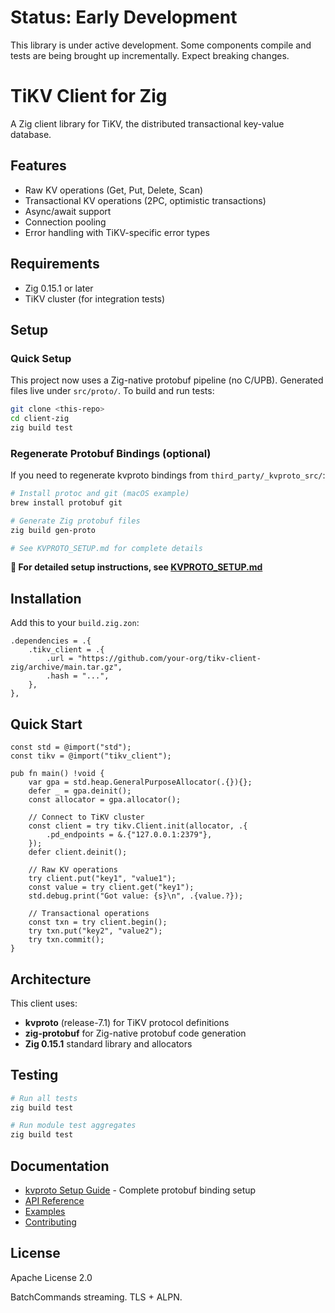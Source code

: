 # Status: Early Development

This library is under active development. Some components compile and tests are being brought up incrementally. Expect breaking changes.

# TiKV Client for Zig

A Zig client library for TiKV, the distributed transactional key-value database.

## Features

- Raw KV operations (Get, Put, Delete, Scan)
- Transactional KV operations (2PC, optimistic transactions)
- Async/await support
- Connection pooling
- Error handling with TiKV-specific error types

## Requirements

- Zig 0.15.1 or later
- TiKV cluster (for integration tests)

## Setup

### Quick Setup
This project now uses a Zig-native protobuf pipeline (no C/UPB). Generated files live under `src/proto/`. To build and run tests:

```bash
git clone <this-repo>
cd client-zig
zig build test
```

### Regenerate Protobuf Bindings (optional)
If you need to regenerate kvproto bindings from `third_party/_kvproto_src/`:

```bash
# Install protoc and git (macOS example)
brew install protobuf git

# Generate Zig protobuf files
zig build gen-proto

# See KVPROTO_SETUP.md for complete details
```

**📖 For detailed setup instructions, see [KVPROTO_SETUP.md](KVPROTO_SETUP.md)**

## Installation

Add this to your `build.zig.zon`:

```zig
.dependencies = .{
    .tikv_client = .{
        .url = "https://github.com/your-org/tikv-client-zig/archive/main.tar.gz",
        .hash = "...",
    },
},
```

## Quick Start

```zig
const std = @import("std");
const tikv = @import("tikv_client");

pub fn main() !void {
    var gpa = std.heap.GeneralPurposeAllocator(.{}){};
    defer _ = gpa.deinit();
    const allocator = gpa.allocator();

    // Connect to TiKV cluster
    const client = try tikv.Client.init(allocator, .{
        .pd_endpoints = &.{"127.0.0.1:2379"},
    });
    defer client.deinit();

    // Raw KV operations
    try client.put("key1", "value1");
    const value = try client.get("key1");
    std.debug.print("Got value: {s}\n", .{value.?});

    // Transactional operations
    const txn = try client.begin();
    try txn.put("key2", "value2");
    try txn.commit();
}
```

## Architecture

This client uses:
- **kvproto** (release-7.1) for TiKV protocol definitions
- **zig-protobuf** for Zig-native protobuf code generation
- **Zig 0.15.1** standard library and allocators

## Testing

```bash
# Run all tests
zig build test

# Run module test aggregates
zig build test
```

## Documentation

- [kvproto Setup Guide](KVPROTO_SETUP.md) - Complete protobuf binding setup
- [API Reference](docs/api.md)
- [Examples](examples/)
- [Contributing](CONTRIBUTING.md)

## License

Apache License 2.0


BatchCommands streaming.
TLS + ALPN.